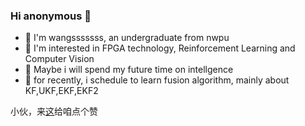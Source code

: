 ### Hi anonymous 👋

* 🔭 I'm wangsssssss, an undergraduate from nwpu
* 🌱 I'm interested in FPGA technology, Reinforcement Learning and Computer Vision
* 🌱 Maybe i will spend my future time  on intellgence
* 🤔 for recently, i schedule to learn fusion algorithm, mainly about KF,UKF,EKF,EKF2

小伙，来[这](wangsssssss.github.io)给咱点个赞

<!--
**WANGSSSSSSS/WANGSSSSSSS** is a ✨ _special_ ✨ repository because its `README.md` (this file) appears on your GitHub profile.

Here are some ideas to get you started:

- 🔭 I’m currently working on ...
- 🌱 I’m currently learning ...
- 👯 I’m looking to collaborate on ...
- 🤔 I’m looking for help with ...
- 💬 Ask me about ...
- 📫 How to reach me: ...
- 😄 Pronouns: ...
- ⚡ Fun fact: ...
-->
